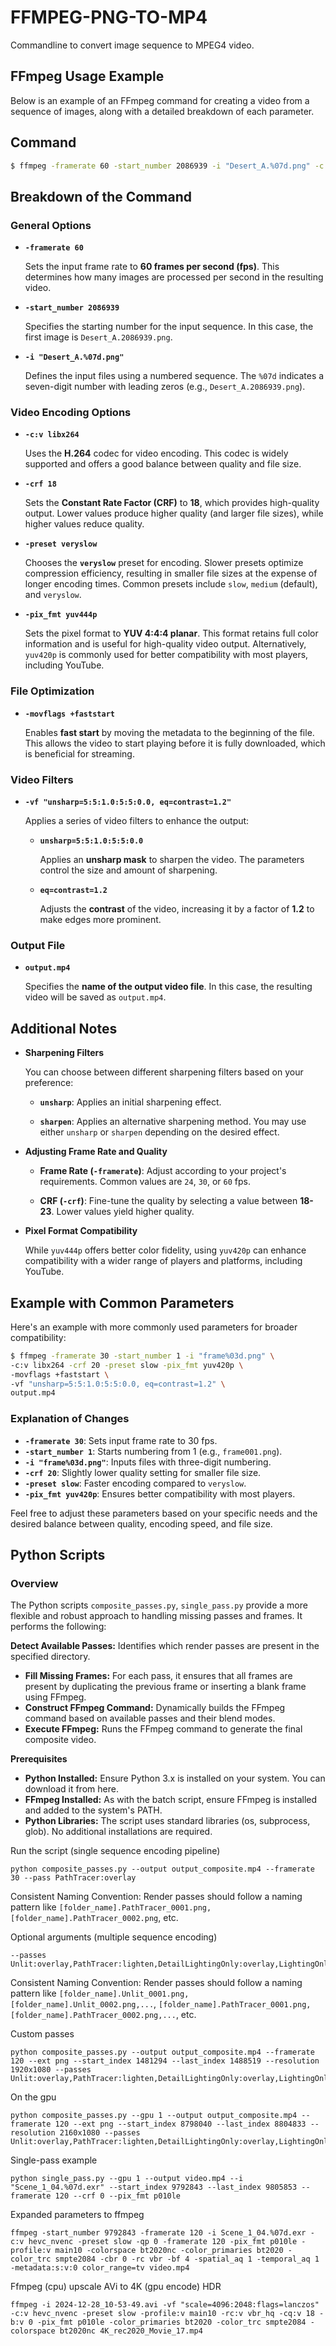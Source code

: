 # FFMPEG-PNG-TO-MP4
Commandline to convert image sequence to MPEG4 video.

## FFmpeg Usage Example

Below is an example of an FFmpeg command for creating a video from a sequence of images, along with a detailed breakdown of each parameter.

## Command

```bash
$ ffmpeg -framerate 60 -start_number 2086939 -i "Desert_A.%07d.png" -c:v libx264 -crf 18 -preset veryslow -pix_fmt yuv444p -movflags +faststart -vf "unsharp=5:5:1.0:5:5:0.0, eq=contrast=1.2" output.mp4
```

## Breakdown of the Command

### General Options

- **`-framerate 60`**
  
  Sets the input frame rate to **60 frames per second (fps)**. This determines how many images are processed per second in the resulting video.

- **`-start_number 2086939`**
  
  Specifies the starting number for the input sequence. In this case, the first image is `Desert_A.2086939.png`.

- **`-i "Desert_A.%07d.png"`**
  
  Defines the input files using a numbered sequence. The `%07d` indicates a seven-digit number with leading zeros (e.g., `Desert_A.2086939.png`).

### Video Encoding Options

- **`-c:v libx264`**
  
  Uses the **H.264** codec for video encoding. This codec is widely supported and offers a good balance between quality and file size.

- **`-crf 18`**
  
  Sets the **Constant Rate Factor (CRF)** to **18**, which provides high-quality output. Lower values produce higher quality (and larger file sizes), while higher values reduce quality.

- **`-preset veryslow`**
  
  Chooses the **`veryslow`** preset for encoding. Slower presets optimize compression efficiency, resulting in smaller file sizes at the expense of longer encoding times. Common presets include `slow`, `medium` (default), and `veryslow`.

- **`-pix_fmt yuv444p`**
  
  Sets the pixel format to **YUV 4:4:4 planar**. This format retains full color information and is useful for high-quality video output. Alternatively, `yuv420p` is commonly used for better compatibility with most players, including YouTube.

### File Optimization

- **`-movflags +faststart`**
  
  Enables **fast start** by moving the metadata to the beginning of the file. This allows the video to start playing before it is fully downloaded, which is beneficial for streaming.

### Video Filters

- **`-vf "unsharp=5:5:1.0:5:5:0.0, eq=contrast=1.2"`**
  
  Applies a series of video filters to enhance the output:
  
  - **`unsharp=5:5:1.0:5:5:0.0`**
    
    Applies an **unsharp mask** to sharpen the video. The parameters control the size and amount of sharpening.
  
  - **`eq=contrast=1.2`**
    
    Adjusts the **contrast** of the video, increasing it by a factor of **1.2** to make edges more prominent.

### Output File

- **`output.mp4`**
  
  Specifies the **name of the output video file**. In this case, the resulting video will be saved as `output.mp4`.

## Additional Notes

- **Sharpening Filters**
  
  You can choose between different sharpening filters based on your preference:
  
  - **`unsharp`**: Applies an initial sharpening effect.
  
  - **`sharpen`**: Applies an alternative sharpening method. You may use either `unsharp` or `sharpen` depending on the desired effect.

- **Adjusting Frame Rate and Quality**
  
  - **Frame Rate (`-framerate`)**: Adjust according to your project's requirements. Common values are `24`, `30`, or `60` fps.
  
  - **CRF (`-crf`)**: Fine-tune the quality by selecting a value between **18-23**. Lower values yield higher quality.

- **Pixel Format Compatibility**
  
  While `yuv444p` offers better color fidelity, using `yuv420p` can enhance compatibility with a wider range of players and platforms, including YouTube.

## Example with Common Parameters

Here's an example with more commonly used parameters for broader compatibility:

```bash
$ ffmpeg -framerate 30 -start_number 1 -i "frame%03d.png" \
-c:v libx264 -crf 20 -preset slow -pix_fmt yuv420p \
-movflags +faststart \
-vf "unsharp=5:5:1.0:5:5:0.0, eq=contrast=1.2" \
output.mp4
```

### Explanation of Changes

- **`-framerate 30`**: Sets input frame rate to 30 fps.
- **`-start_number 1`**: Starts numbering from 1 (e.g., `frame001.png`).
- **`-i "frame%03d.png"`**: Inputs files with three-digit numbering.
- **`-crf 20`**: Slightly lower quality setting for smaller file size.
- **`-preset slow`**: Faster encoding compared to `veryslow`.
- **`-pix_fmt yuv420p`**: Ensures better compatibility with most players.

Feel free to adjust these parameters based on your specific needs and the desired balance between quality, encoding speed, and file size.

## Python Scripts

### Overview

The Python scripts `composite_passes.py`, `single_pass.py` provide a more flexible and robust approach to handling missing passes and frames. It performs the following:

**Detect Available Passes:** Identifies which render passes are present in the specified directory.
* **Fill Missing Frames:** For each pass, it ensures that all frames are present by duplicating the previous frame or inserting a blank frame using FFmpeg.
* **Construct FFmpeg Command:** Dynamically builds the FFmpeg command based on available passes and their blend modes.
* **Execute FFmpeg:** Runs the FFmpeg command to generate the final composite video.

**Prerequisites**

* **Python Installed:** Ensure Python 3.x is installed on your system. You can download it from here.
* **FFmpeg Installed:** As with the batch script, ensure FFmpeg is installed and added to the system's PATH.
* **Python Libraries:** The script uses standard libraries (os, subprocess, glob). No additional installations are required.

Run the script (single sequence encoding pipeline)

```
python composite_passes.py --output output_composite.mp4 --framerate 30 --pass PathTracer:overlay
```

Consistent Naming Convention: Render passes should follow a naming pattern like `[folder_name].PathTracer_0001.png, [folder_name].PathTracer_0002.png`, etc.

Optional arguments (multiple sequence encoding)

```
--passes Unlit:overlay,PathTracer:lighten,DetailLightingOnly:overlay,LightingOnly:multiply,Reflections:overlay
```

Consistent Naming Convention: Render passes should follow a naming pattern like `[folder_name].Unlit_0001.png, [folder_name].Unlit_0002.png,...`, `[folder_name].PathTracer_0001.png, [folder_name].PathTracer_0002.png,...`, etc.

Custom passes

```
python composite_passes.py --output output_composite.mp4 --framerate 120 --ext png --start_index 1481294 --last_index 1488519 --resolution 1920x1080 --passes Unlit:overlay,PathTracer:lighten,DetailLightingOnly:overlay,LightingOnly:multiply,ReflectionsOnly:overlay
```
On the gpu
```
python composite_passes.py --gpu 1 --output output_composite.mp4 --framerate 120 --ext png --start_index 8798040 --last_index 8804833 --resolution 2160x1080 --passes Unlit:overlay,PathTracer:lighten,DetailLightingOnly:overlay,LightingOnly:multiply,ReflectionsOnly:overlay
```
Single-pass example
```
python single_pass.py --gpu 1 --output video.mp4 --i "Scene_1_04.%07d.exr" --start_index 9792843 --last_index 9805853 --framerate 120 --crf 0 --pix_fmt p010le
```
Expanded parameters to ffmpeg
```
ffmpeg -start_number 9792843 -framerate 120 -i Scene_1_04.%07d.exr -c:v hevc_nvenc -preset slow -qp 0 -framerate 120 -pix_fmt p010le -profile:v main10 -colorspace bt2020nc -color_primaries bt2020 -color_trc smpte2084 -cbr 0 -rc vbr -bf 4 -spatial_aq 1 -temporal_aq 1 -metadata:s:v:0 color_range=tv video.mp4
```
Ffmpeg (cpu) upscale AVi to 4K (gpu encode) HDR
```
ffmpeg -i 2024-12-28_10-53-49.avi -vf "scale=4096:2048:flags=lanczos" -c:v hevc_nvenc -preset slow -profile:v main10 -rc:v vbr_hq -cq:v 18 -b:v 0 -pix_fmt p010le -color_primaries bt2020 -color_trc smpte2084 -colorspace bt2020nc 4K_rec2020_Movie_17.mp4
```
